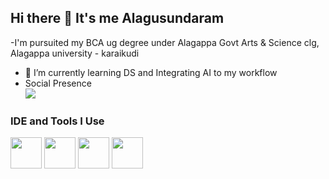 ## Hi there 👋 It's me Alagusundaram
-I'm pursuited my BCA ug degree under Alagappa Govt Arts & Science clg, Alagappa university - karaikudi                                       
- 🌱 I’m currently learning DS and Integrating AI to my workflow
- Social Presence
<br /> [<img src="https://img.shields.io/badge/LinkedIn-0077B5?style=for-the-badge&logo=linkedin&logoColor=white" />]((https://www.linkedin.com/in/alagu-sundaram/)) 
### IDE and Tools I Use
<img height="50" width="50" src="https://img.icons8.com/color/48/000000/visual-studio-code-2019.png"/> <img height="50" width="50" src="https://img.icons8.com/color/48/000000/pycharm.png"/> <img height="50" width="50" src="https://img.icons8.com/color/50/000000/git.png"/> <img height="50" width="50" src="https://img.icons8.com/dusk/64/000000/anaconda.png"/> 

